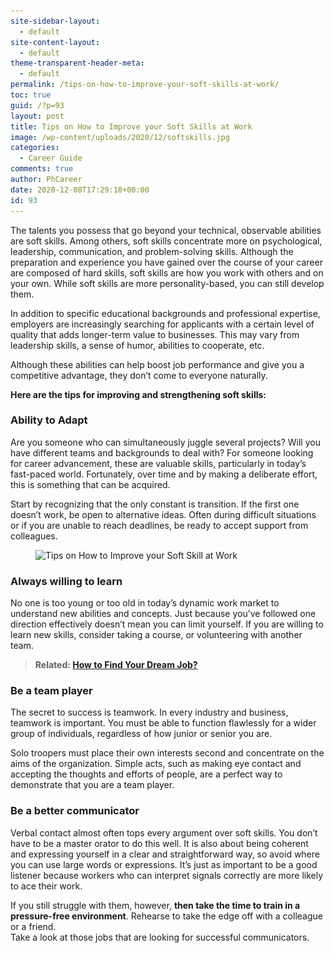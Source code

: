 ```yaml
---
site-sidebar-layout:
  - default
site-content-layout:
  - default
theme-transparent-header-meta:
  - default
permalink: /tips-on-how-to-improve-your-soft-skills-at-work/
toc: true
guid: /?p=93
layout: post
title: Tips on How to Improve your Soft Skills at Work
image: /wp-content/uploads/2020/12/softskills.jpg
categories:
  - Career Guide
comments: true
author: PhCareer
date: 2020-12-08T17:29:18+00:00
id: 93
---
```

The talents you possess that go beyond your technical, observable abilities are soft skills. Among others, soft skills concentrate more on psychological, leadership, communication, and problem-solving skills. Although the preparation and experience you have gained over the course of your career are composed of hard skills, soft skills are how you work with others and on your own. While soft skills are more personality-based, you can still develop them.

In addition to specific educational backgrounds and professional expertise, employers are increasingly searching for applicants with a certain level of quality that adds longer-term value to businesses. This may vary from leadership skills, a sense of humor, abilities to cooperate, etc.

Although these abilities can help boost job performance and give you a competitive advantage, they don&#8217;t come to everyone naturally. 

**Here are the tips for improving and strengthening soft skills:**

### Ability to Adapt

Are you someone who can simultaneously juggle several projects? Will you have different teams and backgrounds to deal with? For someone looking for career advancement, these are valuable skills, particularly in today&#8217;s fast-paced world. Fortunately, over time and by making a deliberate effort, this is something that can be acquired.

Start by recognizing that the only constant is transition. If the first one doesn&#8217;t work, be open to alternative ideas. Often during difficult situations or if you are unable to reach deadlines, be ready to accept support from colleagues.

<div class="wp-block-image">
  <figure class="aligncenter size-large"><img loading="lazy" width="989" height="648" src="/wp-content/uploads/2020/12/soft-skills.png" alt="Tips on How to Improve your Soft Skill at Work" class="wp-image-94" srcset="/wp-content/uploads/2020/12/soft-skills.png 989w, /wp-content/uploads/2020/12/soft-skills-300x197.png 300w, /wp-content/uploads/2020/12/soft-skills-768x503.png 768w" sizes="(max-width: 989px) 100vw, 989px" /></figure>
</div>

### Always willing to learn

No one is too young or too old in today&#8217;s dynamic work market to understand new abilities and concepts. Just because you&#8217;ve followed one direction effectively doesn&#8217;t mean you can limit yourself. If you are willing to learn new skills, consider taking a course, or volunteering with another team.



> **Related:  [How to Find Your Dream Job?](/how-to-find-your-dream-job/)**



### Be a team player

The secret to success is teamwork. In every industry and business, teamwork is important. You must be able to function flawlessly for a wider group of individuals, regardless of how junior or senior you are.

Solo troopers must place their own interests second and concentrate on the aims of the organization. Simple acts, such as making eye contact and accepting the thoughts and efforts of people, are a perfect way to demonstrate that you are a team player.

### Be a better communicator

Verbal contact almost often tops every argument over soft skills. You don&#8217;t have to be a master orator to do this well. It is also about being coherent and expressing yourself in a clear and straightforward way, so avoid where you can use large words or expressions. It&#8217;s just as important to be a good listener because workers who can interpret signals correctly are more likely to ace their work.

If you still struggle with them, however, **then take the time to train in a pressure-free environment**. Rehearse to take the edge off with a colleague or a friend. Take a look at those jobs that are looking for successful communicators.